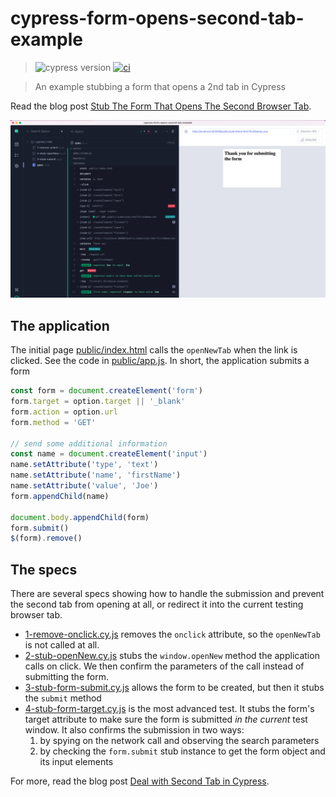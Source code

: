 # cypress-form-opens-second-tab-example

> ![cypress version](https://img.shields.io/badge/cypress-12.17.2-brightgreen) [![ci](https://github.com/bahmutov/cypress-form-opens-second-tab-example/actions/workflows/ci.yml/badge.svg?branch=main)](https://github.com/bahmutov/cypress-form-opens-second-tab-example/actions/workflows/ci.yml)

> An example stubbing a form that opens a 2nd tab in Cypress

Read the blog post [Stub The Form That Opens The Second Browser Tab](https://glebbahmutov.com/blog/stub-form-that-opens-2nd-tab/).

![Forcing the form to open in the current tab](./images/spec.png)

## The application

The initial page [public/index.html](./public/index.html) calls the `openNewTab` when the link is clicked. See the code in [public/app.js](./public/app.js). In short, the application submits a form

```js
const form = document.createElement('form')
form.target = option.target || '_blank'
form.action = option.url
form.method = 'GET'

// send some additional information
const name = document.createElement('input')
name.setAttribute('type', 'text')
name.setAttribute('name', 'firstName')
name.setAttribute('value', 'Joe')
form.appendChild(name)

document.body.appendChild(form)
form.submit()
$(form).remove()
```

## The specs

There are several specs showing how to handle the submission and prevent the second tab from opening at all, or redirect it into the current testing browser tab.

- [1-remove-onclick.cy.js](./cypress/e2e/1-remove-onlick.cy.js) removes the `onclick` attribute, so the `openNewTab` is not called at all.
- [2-stub-openNew.cy.js](./cypress/e2e/2-stub-openNew.cy.js) stubs the `window.openNew` method the application calls on click. We then confirm the parameters of the call instead of submitting the form.
- [3-stub-form-submit.cy.js](./cypress/e2e/3-stub-form-submit.cy.js) allows the form to be created, but then it stubs the `submit` method
- [4-stub-form-target.cy.js](./cypress/e2e/4-stub-form-target.cy.js) is the most advanced test. It stubs the form's target attribute to make sure the form is submitted _in the current_ test window. It also confirms the submission in two ways:
  1. by spying on the network call and observing the search parameters
  2. by checking the `form.submit` stub instance to get the form object and its input elements

For more, read the blog post [Deal with Second Tab in Cypress](https://glebbahmutov.com/blog/cypress-second-tab/).
